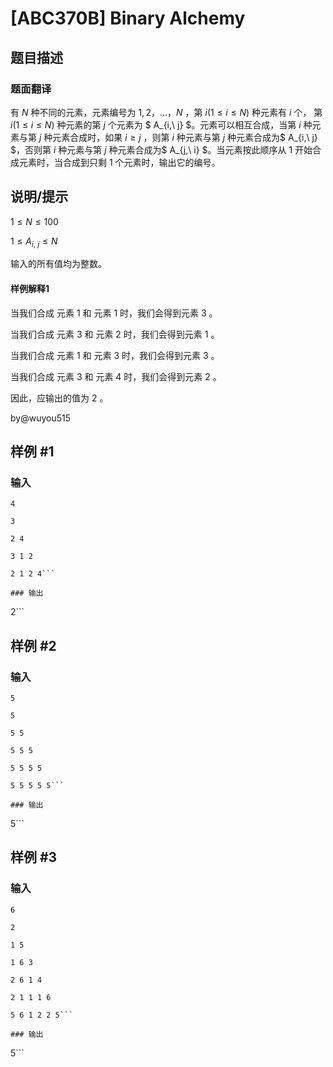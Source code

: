 # [ABC370B] Binary Alchemy

## 题目描述

### 题面翻译


有 $N$ 种不同的元素，元素编号为 $1, 2，\ldots，N$ ，第 $i(1 \le i \le N)$ 种元素有 $i$ 个， 第 $i(1 \le i \le N)$ 种元素的第 $j$ 个元素为 $ A_{i,\ j} $。元素可以相互合成，当第 $i$ 种元素与第 $j$ 种元素合成时，如果 $i ≥ j$ ，则第 $i$ 种元素与第 $j$ 种元素合成为$ A_{i,\ j} $，否则第 $i$ 种元素与第 $j$ 种元素合成为$ A_{j,\ i} $。当元素按此顺序从 $1$ 开始合成元素时，当合成到只剩 $1$ 个元素时，输出它的编号。

## 说明/提示

$1 \le N \le 100$
 
 $1 \le A_{i,\ j} \le N$
  
输入的所有值均为整数。

#### 样例解释1

当我们合成 元素 $1$  和 元素 $1$ 时，我们会得到元素 $3$ 。

当我们合成 元素 $3$  和 元素 $2$ 时，我们会得到元素 $1$ 。

当我们合成 元素 $1$  和 元素 $3$ 时，我们会得到元素 $3$ 。

当我们合成 元素 $3$  和 元素 $4$ 时，我们会得到元素 $2$ 。

因此，应输出的值为 $2$ 。

by@wuyou515

## 样例 #1

### 输入

```
4
3
2 4
3 1 2
2 1 2 4```

### 输出

```
2```

## 样例 #2

### 输入

```
5
5
5 5
5 5 5
5 5 5 5
5 5 5 5 5```

### 输出

```
5```

## 样例 #3

### 输入

```
6
2
1 5
1 6 3
2 6 1 4
2 1 1 1 6
5 6 1 2 2 5```

### 输出

```
5```

